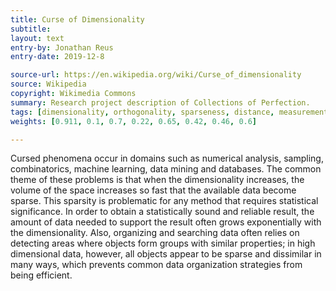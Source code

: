 ```yaml
---
title: Curse of Dimensionality
subtitle:
layout: text
entry-by: Jonathan Reus
entry-date: 2019-12-8

source-url: https://en.wikipedia.org/wiki/Curse_of_dimensionality
source: Wikipedia
copyright: Wikimedia Commons
summary: Research project description of Collections of Perfection.
tags: [dimensionality, orthogonality, sparseness, distance, measurement, cutting, cut, similarity]
weights: [0.911, 0.1, 0.7, 0.22, 0.65, 0.42, 0.46, 0.6]

---
```

Cursed phenomena occur in domains such as numerical analysis, sampling, combinatorics, machine learning, data mining and databases. The common theme of these problems is that when the dimensionality increases, the volume of the space increases so fast that the available data become sparse. This sparsity is problematic for any method that requires statistical significance. In order to obtain a statistically sound and reliable result, the amount of data needed to support the result often grows exponentially with the dimensionality. Also, organizing and searching data often relies on detecting areas where objects form groups with similar properties; in high dimensional data, however, all objects appear to be sparse and dissimilar in many ways, which prevents common data organization strategies from being efficient.
